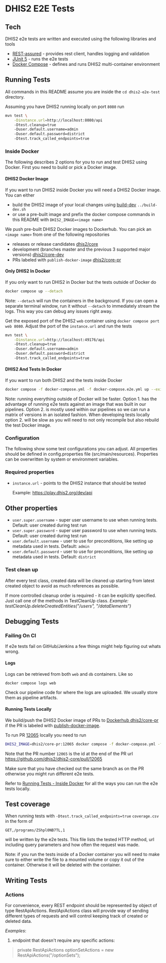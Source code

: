 # DHIS2 E2E Tests

## Tech

DHIS2 e2e tests are written and executed using the following libraries and tools

 - [REST-assured](http://rest-assured.io) - provides rest client, handles logging and validation
 - [JUnit 5](https://junit.org/junit5/) - runs the e2e tests
 - [Docker Compose](https://docs.docker.com/compose/) - defines and runs DHIS2 multi-container environment

## Running Tests

All commands in this README assume you are inside the `cd dhis2-e2e-test` directory.

Assuming you have DHIS2 running locally on port `8080` run

```sh
mvn test \
    -Dinstance.url=http://localhost:8080/api
    -Dtest.cleanup=true
    -Duser.default.username=admin
    -Duser.default.password=district
    -Dtest.track_called_endpoints=true
```

### Inside Docker

The following describes 2 options for you to run and test DHIS2 using Docker. First you need to
build or pick a Docker image.

#### DHIS2 Docker Image

If you want to run DHIS2 inside Docker you will need a DHIS2 Docker image. You can either

* build the DHIS2 image of your local changes using [build-dev](../build-dev.sh) `../build-dev.sh`
* or use a pre-built image and prefix the docker compose commands in this README with `DHIS2_IMAGE=<image name>`

We push pre-built DHIS2 Docker images to Dockerhub. You can pick an `<image name>` from one of the following
repositories

* releases or release candidates [dhis2/core](https://hub.docker.com/r/dhis2/core/tags)
* development (branches master and the previous 3 supported major versions) [dhis2/core-dev](https://hub.docker.com/r/dhis2/core-dev/tags)
* PRs labeled with `publish-docker-image` [dhis2/core-pr](https://hub.docker.com/r/dhis2/core-pr/tags)

#### Only DHIS2 In Docker

If you only want to run DHIS2 in Docker but the tests outside of Docker do

```sh
docker compose up --detach
```

Note: `--detach` will run the containers in the background. If you can open a separate terminal
window, run it without `--detach` to immediately stream the logs. This way you can debug any issues
right away.

Get the exposed port of the DHIS2 `web` container using `docker compose port web 8080`. Adjust the
port of the `instance.url` and run the tests

```sh
mvn test \
    -Dinstance.url=http://localhost:49176/api
    -Dtest.cleanup=true
    -Duser.default.username=admin
    -Duser.default.password=district
    -Dtest.track_called_endpoints=true
```

#### DHIS2 And Tests In Docker

If you want to run both DHIS2 and the tests inside Docker

```sh
docker compose -f docker-compose.yml -f docker-compose.e2e.yml up --exit-code-from test
```

Note: running everything outside of Docker will be faster. Option 1. has the advantage of running
e2e tests against an image that was built in our pipelines. Option 2. is mostly used within our
pipelines so we can run a matrix of versions in an isolated fashion. When developing tests locally
option 2. will be slow as you will need to not only recompile but also rebuild the test Docker
image.

### Configuration

The following show some test configurations you can adjust. All properties should be defined in
config.properties file (src/main/resources). Properties can be overwritten by system or environment
variables.

### Required properties

  - `instance.url` - points to the DHIS2 instance that should be tested

    Example: https://play.dhis2.org/dev/api

## Other properties

  - `user.super.username` - super user username to use when running tests. Default: user created during test run
  - `user.super.password` - super user password to use when running tests. Default: user created during test run
  - `user.default.username` - user to use for preconditions, like setting up metadata used in tests. Default: `admin`
  - `user.default.password` - user to use for preconditions, like setting up metadata used in tests. Default: `district`

### Test clean up

After every test class, created data will be cleaned up starting from latest created object to avoid as much references as possible.

If more controlled cleanup order is required - it can be explicitly specified. Just call one of the methods in TestCleanUp class.
*Example: testCleanUp.deleteCreatedEntities("/users", "/dataElements")*

## Debugging Tests

### Failing On CI

If e2e tests fail on GitHub/Jenkins a few things might help figuring out whats wrong.

#### Logs

Logs can be retrieved from both `web` and `db` containers. Like so

```sh
docker compose logs web
```

Check our pipeline code for where the logs are uploaded. We usually store them as pipeline
artifacts.

#### Running Tests Locally

We build/push the DHIS2 Docker image of PRs to
[Dockerhub dhis2/core-pr](https://hub.docker.com/r/dhis2/core-pr/tags) if the PR is
labeled with
[publish-docker-image](https://github.com/dhis2/dhis2-core/labels/publish-docker-image).

To run PR [12065](https://github.com/dhis2/dhis2-core/pull/12065) locally you need to run

```sh
DHIS2_IMAGE=dhis2/core-pr:12065 docker compose -f docker-compose.yml -f docker-compose.e2e.yml up --exit-code-from test
```

Note that the PR number `12065` is the id at the end of the PR url https://github.com/dhis2/dhis2-core/pull/12065

Make sure that you have checked out the same branch as on the PR otherwise you might run different
e2e tests.

Refer to [Running Tests - Inside Docker](#inside_docker) for all the ways you can run the e2e tests
locally.

## Test coverage

When running tests with `-Dtest.track_called_endpoints=true` `coverage.csv` in the form of

    GET,/programs/ZShpl0NB7TL,1

will be written by the e2e tests. This file lists the tested HTTP method, url including query parameters and
how often the request was made.

Note: if you run the tests inside of a Docker container you will need to make sure to either write
the file to a mounted volume or copy it out of the container. Otherwise it will be deleted with the
container.
 
## Writing Tests

### Actions
 
For convenience, every REST endpoint should be represented by object of type RestApiActions. RestApiActions class will provide way of sending different types of requests and will control keeping track of created or deleted data.
 
 *Examples*: 
 1) endpoint that doesn't require any specific actions:
 
 > private RestApiActions optionSetActions = new RestApiActions("/optionSets");

